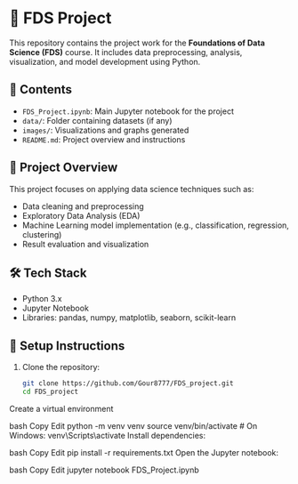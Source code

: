 # 🧪 FDS Project

This repository contains the project work for the **Foundations of Data Science (FDS)** course. It includes data preprocessing, analysis, visualization, and model development using Python.

## 📂 Contents

- `FDS_Project.ipynb`: Main Jupyter notebook for the project
- `data/`: Folder containing datasets (if any)
- `images/`: Visualizations and graphs generated
- `README.md`: Project overview and instructions

## 🚀 Project Overview

This project focuses on applying data science techniques such as:

- Data cleaning and preprocessing
- Exploratory Data Analysis (EDA)
- Machine Learning model implementation (e.g., classification, regression, clustering)
- Result evaluation and visualization

## 🛠️ Tech Stack

- Python 3.x
- Jupyter Notebook
- Libraries: pandas, numpy, matplotlib, seaborn, scikit-learn

## 🔧 Setup Instructions

1. Clone the repository:
   ```bash
   git clone https://github.com/Gour8777/FDS_project.git
   cd FDS_project
Create a virtual environment 

bash
Copy
Edit
python -m venv venv
source venv/bin/activate  # On Windows: venv\Scripts\activate
Install dependencies:

bash
Copy
Edit
pip install -r requirements.txt
Open the Jupyter notebook:

bash
Copy
Edit
jupyter notebook FDS_Project.ipynb
